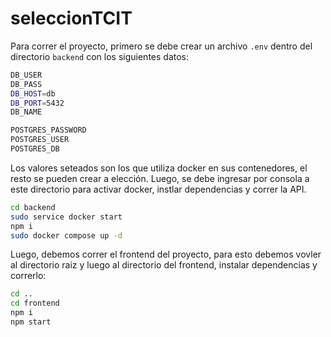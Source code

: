 # seleccionTCIT


Para correr el proyecto, primero se debe crear un archivo ```.env``` dentro del directorio ```backend``` con los siguientes datos:
```bash
DB_USER
DB_PASS
DB_HOST=db
DB_PORT=5432
DB_NAME

POSTGRES_PASSWORD
POSTGRES_USER
POSTGRES_DB
```

Los valores seteados son los que utiliza docker en sus contenedores, el resto se pueden crear a elección. Luego, se debe ingresar por consola a este directorio para activar docker, instlar dependencias y correr la API.

```bash
cd backend
sudo service docker start
npm i
sudo docker compose up -d
```

Luego, debemos correr el frontend del proyecto, para esto debemos vovler al directorio raiz y luego al directorio del frontend, instalar dependencias y correrlo:

```bash
cd ..
cd frontend
npm i
npm start
```
